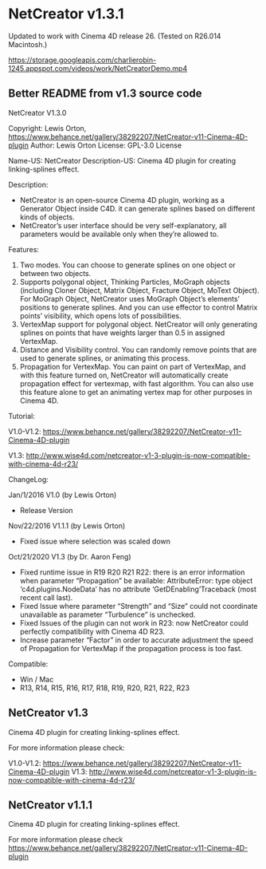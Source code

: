 # NetCreator v1.3.1
Updated to work with Cinema 4D release 26. (Tested on R26.014 Macintosh.)

https://storage.googleapis.com/charlierobin-1245.appspot.com/videos/work/NetCreatorDemo.mp4

## Better README from v1.3 source code

NetCreator V1.3.0

Copyright: Lewis Orton, https://www.behance.net/gallery/38292207/NetCreator-v11-Cinema-4D-plugin
Author:    Lewis Orton
License:   GPL-3.0 License

Name-US: NetCreator
Description-US: Cinema 4D plugin for creating linking-splines effect.

Description:

- NetCreator is an open-source Cinema 4D plugin, working as a Generator Object inside C4D. it can generate splines based on different kinds of objects. 
- NetCreator’s user interface should be very self-explanatory, all parameters would be available only when they’re allowed to. 

Features:

1. Two modes. You can choose to generate splines on one object or between two objects.
2. Supports polygonal object, Thinking Particles, MoGraph objects (including Cloner Object, Matrix Object, Fracture Object, MoText Object). For MoGraph Object, NetCreator uses MoGraph Object’s elements’ positions to generate splines. And you can use effector to control Matrix points’ visibility, which opens lots of possibilities.
3. VertexMap support for polygonal object. NetCreator will only generating splines on points that have weights larger than 0.5 in assigned VertexMap.
4. Distance and Visibility control. You can randomly remove points that are used to generate splines, or animating this process.
5. Propagation for VertexMap. You can paint on part of VertexMap, and with this feature turned on, NetCreator will automatically create propagation effect for vertexmap, with fast algorithm. You can also use this feature alone to get an animating vertex map for other purposes in Cinema 4D.


Tutorial:

V1.0-V1.2: https://www.behance.net/gallery/38292207/NetCreator-v11-Cinema-4D-plugin

V1.3: http://www.wise4d.com/netcreator-v1-3-plugin-is-now-compatible-with-cinema-4d-r23/

ChangeLog:

Jan/1/2016 V1.0 (by Lewis Orton)
- Release Version

Nov/22/2016 V1.1.1 (by Lewis Orton)
- Fixed issue where selection was scaled down

Oct/21/2020 V1.3 (by Dr. Aaron Feng)
- Fixed runtime issue in R19 R20 R21 R22: there is an error information when parameter “Propagation” be available: AttributeError: type object ‘c4d.plugins.NodeData’ has no attribute ‘GetDEnabling’Traceback (most recent call last).
- Fixed Issue where parameter “Strength” and “Size” could not coordinate unavailable as parameter “Turbulence” is unchecked.
- Fixed Issues of the plugin can not work in R23: now NetCreator could perfectly compatibility with Cinema 4D R23.
- Increase parameter “Factor” in order to accurate adjustment the speed of Propagation for VertexMap if the propagation process is too fast. 

Compatible:

- Win / Mac
- R13, R14, R15, R16, R17, R18, R19, R20, R21, R22, R23


## NetCreator v1.3
Cinema 4D plugin for creating linking-splines effect.

For more information please check:

V1.0-V1.2: https://www.behance.net/gallery/38292207/NetCreator-v11-Cinema-4D-plugin
V1.3:      http://www.wise4d.com/netcreator-v1-3-plugin-is-now-compatible-with-cinema-4d-r23/

## NetCreator v1.1.1
Cinema 4D plugin for creating linking-splines effect.

For more information please check https://www.behance.net/gallery/38292207/NetCreator-v11-Cinema-4D-plugin
